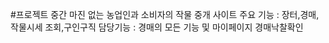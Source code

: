 #프로젝트
중간 마진 없는 농업인과 소비자의 작물 중개 사이트
주요 기능 :
          장터,경매,작물시세 조회,구인구직
담당기능 : 경매의 모든 기능 및 마이페이지 경매낙찰확인  
